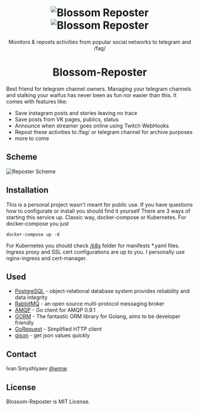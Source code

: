 <h1 align="center">
  <img src="https://raw.githubusercontent.com/wMw9/makaba-reposter/master/assets/img/post_sample.png" alt="Blossom Reposter">
  <img src="https://raw.githubusercontent.com/wMw9/makaba-reposter/master/assets/img/post_sample2.png" alt="Blossom Reposter">
</h1>
<p align="center">Monitors & reposts activities from popular social networks to telegram and /fag/</p>
<h1 align="center">Blossom-Reposter</h1>
Best friend for telegram channel owners.
Managing your telegram channels and stalking your waifus has never been as fun nor easier than this. It comes with features like:

* Save instagram posts and stories leaving no trace
* Save posts from VK pages, publics, status
* Announce when streamer goes online using Twitch WebHooks
* Repost these activities to /fag/ or telegram channel for archive purposes
* more to come

## Scheme

<img src="https://raw.githubusercontent.com/wMw9/makaba-reposter/master/assets/img/reposter_scheme.svg" alt="Reposter Scheme">

## Installation

This is a personal project wasn't meant for public use. If you have questions how to configurate or install you should find it yourself
There are 3 ways of starting this service up. Classic way, docker-compose or Kubernetes.
For docker-compose you just 
```
docker-compose up -d
```
For Kubernetes you should check [/k8s](k8s/) folder for manifests *.yaml files. Ingress proxy and SSL cert configurations are up to you. I personally use nginx-ingress and cert-manager.

## Used

* [PostgreSQL](https://hub.docker.com/_/postgres) - object-relational database system provides reliability and data integrity
* [RabbitMQ](https://hub.docker.com/_/rabbitmq) - an open source multi-protocol messaging broker
* [AMQP](https://github.com/streadway/amqp) -  Go client for AMQP 0.9.1
* [GORM](https://github.com/go-gorm/gorm) - The fantastic ORM library for Golang, aims to be developer friendly
* [GoRequest](https://github.com/parnurzeal/gorequest) - Simplified HTTP client
* [gjson](https://github.com/tidwall/gjson) - get json values quickly

## Contact

Ivan Smyshlyaev [@wmw](https://instagram.com/wmw)

## License

Blossom-Reposter is MIT License.
